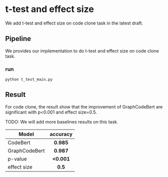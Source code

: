 # t-test and effect size

We add t-test and effect size on code clone task in the latest draft.



## Pipeline

We provides our implementation to do t-test and effect size  on code clone  task.


### run


```Shell
python t_test_main.py
```


## Result

For code clone, the result show that the improvement of GraphCodeBert are significant with p<0.001 and effect size=0.5.

TODO: We will add more baselines results on this task.

| Model                                       |    accuracy    |  
| ------------------------------------------- | :--------: |
| CodeBert                             |  **0.985** |
| GraphCodeBert                             |  **0.987** |
| p-value                             |  **<0.001** |
| effect size                            |  **0.5** |
